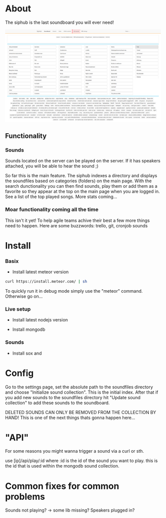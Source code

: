 # About
The siphub is the last soundboard you will ever need!

![SipHub](/readme-files/siphub.png?raw=true "Optional Title")

## Functionality

### Sounds
Sounds located on the server can be played on the server. If it has speakers attached, you will be able to hear the sound ;)

So far this is the main feature. The siphub indexes a directory and displays the soundfiles based on categories (folders) on the main page. With the search dunctionality you can then find sounds, play them or add them as a favorite so they appear at the top on the main page when you are logged in.
See a list of the top played songs. More stats coming...

<!-- ### Switch the HDMI port
The siphub also offers a handy page to switch the HDMI output port. Typically this works with an 8-port HDMI splitter that can be managed via a serial interface. -->

### Moar functionality coming all the time

This isn't it yet! To help agile teams achive their best a few more things need to happen.
Here are some buzzwords: trello, git, cronjob sounds

# Install

### Basix

* Install latest meteor version

```bash
curl https://install.meteor.com/ | sh
```
To quickly run it in debug mode simply use the "meteor" command.
Otherwise go on...

### Live setup

* Install latest nodejs version

* Install mongodb

### Sounds

* Install sox and

<!-- ### HDMI

* install python and python-serial

* Give the serial port all the rights. (Usually thats a little tricky) refer to "/private/resetserial.sh" for the required commands. Executing the script usually does the trick. Some commands in there might be unnecessary though... -->

# Config
Go to the settings page, set the absolute path to the soundfiles directory and choose "Initialize sound collection". This is the initial index. After that if you add new sounds to the soundfiles directory hit "Update sound collection" to add these sounds to the soundboard.

DELETED SOUNDS CAN ONLY BE REMOVED FROM THE COLLECTION BY HAND!
This is one of the next things thats gonna happen here...

# "API"

For some reasons you might wanna trigger a sound via a curl or sth.

use [ip]/api/play/:id where :id is the id of the sound you want to play. this is the id that is used within the mongodb sound collection.

# Common fixes for common problems
<!-- HDMI not working? -> Run "resetserial.sh" -->

Sounds not playing? -> some lib missing? Speakers plugged in?
